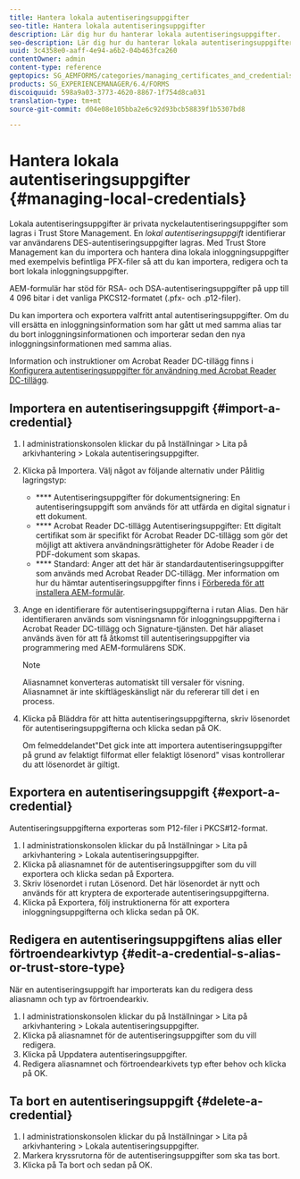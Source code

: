 ```yaml
---
title: Hantera lokala autentiseringsuppgifter
seo-title: Hantera lokala autentiseringsuppgifter
description: Lär dig hur du hanterar lokala autentiseringsuppgifter.
seo-description: Lär dig hur du hanterar lokala autentiseringsuppgifter.
uuid: 3c4358e0-aaff-4e94-a6b2-04b463fca260
contentOwner: admin
content-type: reference
geptopics: SG_AEMFORMS/categories/managing_certificates_and_credentials
products: SG_EXPERIENCEMANAGER/6.4/FORMS
discoiquuid: 598a9a03-3773-4620-8867-1f754d8ca031
translation-type: tm+mt
source-git-commit: d04e08e105bba2e6c92d93bcb58839f1b5307bd8

---
```



# Hantera lokala autentiseringsuppgifter {#managing-local-credentials}

Lokala autentiseringsuppgifter är privata nyckelautentiseringsuppgifter som lagras i Trust Store Management. En *lokal autentiseringsuppgift* identifierar var användarens DES-autentiseringsuppgifter lagras. Med Trust Store Management kan du importera och hantera dina lokala inloggningsuppgifter med exempelvis befintliga PFX-filer så att du kan importera, redigera och ta bort lokala inloggningsuppgifter.

AEM-formulär har stöd för RSA- och DSA-autentiseringsuppgifter på upp till 4 096 bitar i det vanliga PKCS12-formatet (.pfx- och .p12-filer).

Du kan importera och exportera valfritt antal autentiseringsuppgifter. Om du vill ersätta en inloggningsinformation som har gått ut med samma alias tar du bort inloggningsinformationen och importerar sedan den nya inloggningsinformationen med samma alias.

Information och instruktioner om Acrobat Reader DC-tillägg finns i [Konfigurera autentiseringsuppgifter för användning med Acrobat Reader DC-tillägg](/help/forms/using/admin-help/configuring-credentials-acrobat-reader-dc.md#configuring-credentials-for-use-with-acrobat-reader-dc-extensions).

## Importera en autentiseringsuppgift {#import-a-credential}

1. I administrationskonsolen klickar du på Inställningar > Lita på arkivhantering > Lokala autentiseringsuppgifter.
1. Klicka på Importera. Välj något av följande alternativ under Pålitlig lagringstyp:

   * **** Autentiseringsuppgifter för dokumentsignering: En autentiseringsuppgift som används för att utfärda en digital signatur i ett dokument.
   * **** Acrobat Reader DC-tillägg Autentiseringsuppgifter: Ett digitalt certifikat som är specifikt för Acrobat Reader DC-tillägg som gör det möjligt att aktivera användningsrättigheter för Adobe Reader i de PDF-dokument som skapas.
   * **** Standard: Anger att det här är standardautentiseringsuppgifter som används med Acrobat Reader DC-tillägg.
   Mer information om hur du hämtar autentiseringsuppgifter finns i [Förbereda för att installera AEM-formulär](https://www.adobe.com/go/learn_aemforms_prepareInstallsingle_63).

1. Ange en identifierare för autentiseringsuppgifterna i rutan Alias. Den här identifieraren används som visningsnamn för inloggningsuppgifterna i Acrobat Reader DC-tillägg och Signature-tjänsten. Det här aliaset används även för att få åtkomst till autentiseringsuppgifter via programmering med AEM-formulärens SDK.

   >[!NOTE]
   >
   >Aliasnamnet konverteras automatiskt till versaler för visning. Aliasnamnet är inte skiftlägeskänsligt när du refererar till det i en process.

1. Klicka på Bläddra för att hitta autentiseringsuppgifterna, skriv lösenordet för autentiseringsuppgifterna och klicka sedan på OK.

   Om felmeddelandet&quot;Det gick inte att importera autentiseringsuppgifter på grund av felaktigt filformat eller felaktigt lösenord&quot; visas kontrollerar du att lösenordet är giltigt.

## Exportera en autentiseringsuppgift {#export-a-credential}

Autentiseringsuppgifterna exporteras som P12-filer i PKCS#12-format.

1. I administrationskonsolen klickar du på Inställningar > Lita på arkivhantering > Lokala autentiseringsuppgifter.
1. Klicka på aliasnamnet för de autentiseringsuppgifter som du vill exportera och klicka sedan på Exportera.
1. Skriv lösenordet i rutan Lösenord. Det här lösenordet är nytt och används för att kryptera de exporterade autentiseringsuppgifterna.
1. Klicka på Exportera, följ instruktionerna för att exportera inloggningsuppgifterna och klicka sedan på OK.

## Redigera en autentiseringsuppgiftens alias eller förtroendearkivtyp {#edit-a-credential-s-alias-or-trust-store-type}

När en autentiseringsuppgift har importerats kan du redigera dess aliasnamn och typ av förtroendearkiv.

1. I administrationskonsolen klickar du på Inställningar > Lita på arkivhantering > Lokala autentiseringsuppgifter.
1. Klicka på aliasnamnet för de autentiseringsuppgifter som du vill redigera.
1. Klicka på Uppdatera autentiseringsuppgifter.
1. Redigera aliasnamnet och förtroendearkivets typ efter behov och klicka på OK.

## Ta bort en autentiseringsuppgift {#delete-a-credential}

1. I administrationskonsolen klickar du på Inställningar > Lita på arkivhantering > Lokala autentiseringsuppgifter.
1. Markera kryssrutorna för de autentiseringsuppgifter som ska tas bort.
1. Klicka på Ta bort och sedan på OK.

